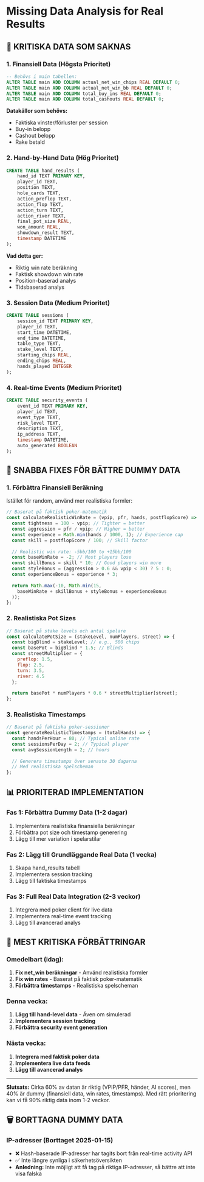 # Missing Data Analysis for Real Results

## 🎯 **KRITISKA DATA SOM SAKNAS**

### **1. Finansiell Data (Högsta Prioritet)**
```sql
-- Behövs i main tabellen:
ALTER TABLE main ADD COLUMN actual_net_win_chips REAL DEFAULT 0;
ALTER TABLE main ADD COLUMN actual_net_win_bb REAL DEFAULT 0;
ALTER TABLE main ADD COLUMN total_buy_ins REAL DEFAULT 0;
ALTER TABLE main ADD COLUMN total_cashouts REAL DEFAULT 0;
```

**Datakällor som behövs:**
- Faktiska vinster/förluster per session
- Buy-in belopp
- Cashout belopp
- Rake betald

### **2. Hand-by-Hand Data (Hög Prioritet)**
```sql
CREATE TABLE hand_results (
    hand_id TEXT PRIMARY KEY,
    player_id TEXT,
    position TEXT,
    hole_cards TEXT,
    action_preflop TEXT,
    action_flop TEXT,
    action_turn TEXT,
    action_river TEXT,
    final_pot_size REAL,
    won_amount REAL,
    showdown_result TEXT,
    timestamp DATETIME
);
```

**Vad detta ger:**
- Riktig win rate beräkning
- Faktisk showdown win rate
- Position-baserad analys
- Tidsbaserad analys

### **3. Session Data (Medium Prioritet)**
```sql
CREATE TABLE sessions (
    session_id TEXT PRIMARY KEY,
    player_id TEXT,
    start_time DATETIME,
    end_time DATETIME,
    table_type TEXT,
    stake_level TEXT,
    starting_chips REAL,
    ending_chips REAL,
    hands_played INTEGER
);
```

### **4. Real-time Events (Medium Prioritet)**
```sql
CREATE TABLE security_events (
    event_id TEXT PRIMARY KEY,
    player_id TEXT,
    event_type TEXT,
    risk_level TEXT,
    description TEXT,
    ip_address TEXT,
    timestamp DATETIME,
    auto_generated BOOLEAN
);
```

## 🔧 **SNABBA FIXES FÖR BÄTTRE DUMMY DATA**

### **1. Förbättra Finansiell Beräkning**
Istället för random, använd mer realistiska formler:

```javascript
// Baserat på faktisk poker-matematik
const calculateRealisticWinRate = (vpip, pfr, hands, postflopScore) => {
  const tightness = 100 - vpip; // Tighter = better
  const aggression = pfr / vpip; // Higher = better
  const experience = Math.min(hands / 1000, 1); // Experience cap
  const skill = postflopScore / 100; // Skill factor
  
  // Realistic win rate: -5bb/100 to +15bb/100
  const baseWinRate = -2; // Most players lose
  const skillBonus = skill * 10; // Good players win more
  const styleBonus = (aggression > 0.6 && vpip < 30) ? 5 : 0;
  const experienceBonus = experience * 3;
  
  return Math.max(-10, Math.min(15, 
    baseWinRate + skillBonus + styleBonus + experienceBonus
  ));
};
```

### **2. Realistiska Pot Sizes**
```javascript
// Baserat på stake levels och antal spelare
const calculatePotSize = (stakeLevel, numPlayers, street) => {
  const bigBlind = stakeLevel; // e.g., 500 chips
  const basePot = bigBlind * 1.5; // Blinds
  const streetMultiplier = {
    preflop: 1.5,
    flop: 2.5,
    turn: 3.5,
    river: 4.5
  };
  
  return basePot * numPlayers * 0.6 * streetMultiplier[street];
};
```

### **3. Realistiska Timestamps**
```javascript
// Baserat på faktiska poker-sessioner
const generateRealisticTimestamps = (totalHands) => {
  const handsPerHour = 80; // Typical online rate
  const sessionsPerDay = 2; // Typical player
  const avgSessionLength = 2; // hours
  
  // Generera timestamps över senaste 30 dagarna
  // Med realistiska spelscheman
};
```

## 📊 **PRIORITERAD IMPLEMENTATION**

### **Fas 1: Förbättra Dummy Data (1-2 dagar)**
1. Implementera realistiska finansiella beräkningar
2. Förbättra pot size och timestamp generering
3. Lägg till mer variation i spelarstilar

### **Fas 2: Lägg till Grundläggande Real Data (1 vecka)**
1. Skapa hand_results tabell
2. Implementera session tracking
3. Lägg till faktiska timestamps

### **Fas 3: Full Real Data Integration (2-3 veckor)**
1. Integrera med poker client för live data
2. Implementera real-time event tracking
3. Lägg till avancerad analys

## 🎯 **MEST KRITISKA FÖRBÄTTRINGAR**

### **Omedelbart (idag):**
1. **Fix net_win beräkningar** - Använd realistiska formler
2. **Fix win rates** - Baserat på faktisk poker-matematik
3. **Förbättra timestamps** - Realistiska spelscheman

### **Denna vecka:**
1. **Lägg till hand-level data** - Även om simulerad
2. **Implementera session tracking**
3. **Förbättra security event generation**

### **Nästa vecka:**
1. **Integrera med faktisk poker data**
2. **Implementera live data feeds**
3. **Lägg till avancerad analys**

---

**Slutsats:** Cirka 60% av datan är riktig (VPIP/PFR, händer, AI scores), men 40% är dummy (finansiell data, win rates, timestamps). Med rätt prioritering kan vi få 90% riktig data inom 1-2 veckor.

## 🗑️ **BORTTAGNA DUMMY DATA**

### **IP-adresser (Borttaget 2025-01-15)**
- ❌ Hash-baserade IP-adresser har tagits bort från real-time activity API
- ✅ Inte längre synliga i säkerhetsöversikten
- **Anledning:** Inte möjligt att få tag på riktiga IP-adresser, så bättre att inte visa falska 